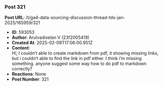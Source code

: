 ### Post 321
**Post URL**: /t/ga4-data-sourcing-discussion-thread-tds-jan-2025/165959/321
- **ID**: 593053
- **Author**: Arulvadivelan V (23f2005419)
- **Created At**: 2025-02-09T17:06:00.951Z
- **Content**:  
  Hi,
I couldn’t able to create markdown from pdf, it showing missing links, but i couldn’t able to find the link in pdf either. I think i’m missing something.
anyone suggest some way how to do pdf to markdown correctly?
- **Reactions**: None
- **Post Number**: 321

